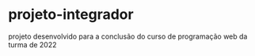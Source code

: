# projeto-integrador
projeto desenvolvido para a conclusão do curso de programação web da turma de 2022
